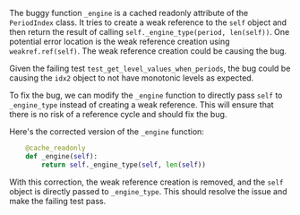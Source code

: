 The buggy function `_engine` is a cached readonly attribute of the `PeriodIndex` class. It tries to create a weak reference to the `self` object and then return the result of calling `self._engine_type(period, len(self))`. One potential error location is the weak reference creation using `weakref.ref(self)`. The weak reference creation could be causing the bug.

Given the failing test `test_get_level_values_when_periods`, the bug could be causing the `idx2` object to not have monotonic levels as expected.

To fix the bug, we can modify the `_engine` function to directly pass `self` to `_engine_type` instead of creating a weak reference. This will ensure that there is no risk of a reference cycle and should fix the bug.

Here's the corrected version of the `_engine` function:
```python
    @cache_readonly
    def _engine(self):
        return self._engine_type(self, len(self))
```

With this correction, the weak reference creation is removed, and the `self` object is directly passed to `_engine_type`. This should resolve the issue and make the failing test pass.